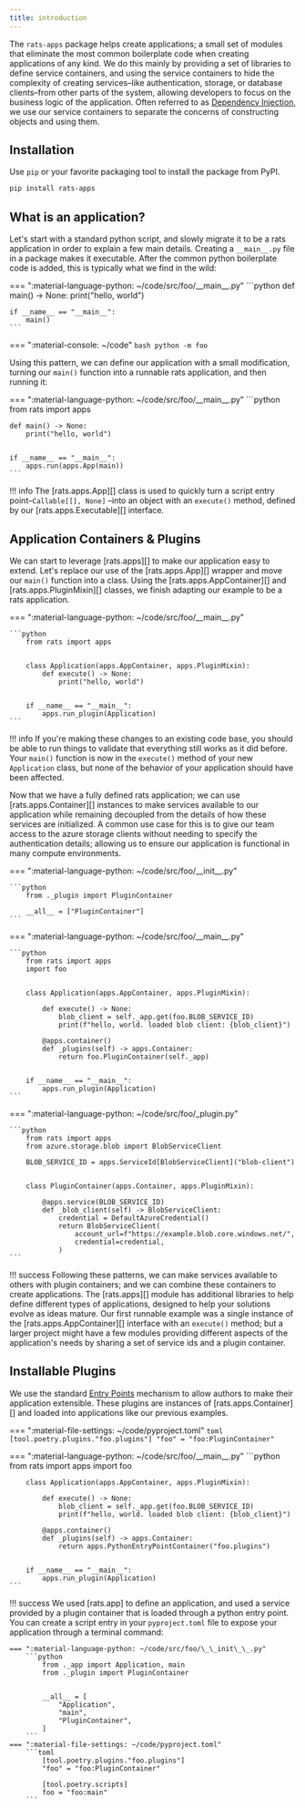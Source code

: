 ```yaml
---
title: introduction
---
```


The `rats-apps` package helps create applications; a small set of modules that eliminate the most
common boilerplate code when creating applications of any kind. We do this mainly by providing a
set of libraries to define service containers, and using the service containers to hide the
complexity of creating services–like authentication, storage, or database clients–from other parts
of the system, allowing developers to focus on the business logic of the application. Often referred
to as [Dependency Injection](https://en.wikipedia.org/wiki/Dependency_injection), we use our
service containers to separate the concerns of constructing objects and using them.

## Installation

Use `pip` or your favorite packaging tool to install the package from PyPI.

```bash
pip install rats-apps
```

## What is an application?

Let's start with a standard python script, and slowly migrate it to be a rats application in order
to explain a few main details. Creating a `__main__.py` file in a package makes it executable.
After the common python boilerplate code is added, this is typically what we find in the wild:

=== ":material-language-python: ~/code/src/foo/\_\_main\_\_.py"
    ```python
    def main() -> None:
        print("hello, world")


    if __name__ == "__main__":
        main()
    ```

=== ":material-console: ~/code"
    ```bash
    python -m foo
    ```

Using this pattern, we can define our application with a small modification, turning our `main()`
function into a runnable rats application, and then running it:

=== ":material-language-python: ~/code/src/foo/\_\_main\_\_.py"
    ```python
    from rats import apps


    def main() -> None:
        print("hello, world")


    if __name__ == "__main__":
        apps.run(apps.App(main))
    ```

!!! info
    The [rats.apps.App][] class is used to quickly turn a script entry point–`Callable[[], None]`
    –into an object with an `execute()` method, defined by our [rats.apps.Executable][]
    interface.

## Application Containers & Plugins

We can start to leverage [rats.apps][] to make our application easy to extend. Let's replace our use
of the [rats.apps.App][] wrapper and move our `main()` function into a class. Using the
[rats.apps.AppContainer][] and [rats.apps.PluginMixin][] classes, we finish adapting our example
to be a rats application.

=== ":material-language-python: ~/code/src/foo/\_\_main\_\_.py"

    ```python
        from rats import apps


        class Application(apps.AppContainer, apps.PluginMixin):
            def execute() -> None:
                print("hello, world")


        if __name__ == "__main__":
            apps.run_plugin(Application)
    ```

!!! info
    If you're making these changes to an existing code base, you should be able to run things to
    validate that everything still works as it did before. Your `main()` function is now in
    the `execute()` method of your new `Application` class, but none of the behavior of your
    application should have been affected.

Now that we have a fully defined rats application; we can use [rats.apps.Container][] instances to
make services available to our application while remaining decoupled from the details of how these
services are initialized. A common use case for this is to give our team access to the azure
storage clients without needing to specify the authentication details; allowing us to ensure our
application is functional in many compute environments.

=== ":material-language-python: ~/code/src/foo/\_\_init\_\_.py"

    ```python
        from ._plugin import PluginContainer

        __all__ = ["PluginContainer"]
    ```

=== ":material-language-python: ~/code/src/foo/\_\_main\_\_.py"

    ```python
        from rats import apps
        import foo


        class Application(apps.AppContainer, apps.PluginMixin):

            def execute() -> None:
                blob_client = self._app.get(foo.BLOB_SERVICE_ID)
                print(f"hello, world. loaded blob client: {blob_client}")

            @apps.container()
            def _plugins(self) -> apps.Container:
                return foo.PluginContainer(self._app)


        if __name__ == "__main__":
            apps.run_plugin(Application)
    ```

=== ":material-language-python: ~/code/src/foo/_plugin.py"

    ```python
        from rats import apps
        from azure.storage.blob import BlobServiceClient

        BLOB_SERVICE_ID = apps.ServiceId[BlobServiceClient]("blob-client")


        class PluginContainer(apps.Container, apps.PluginMixin):

            @apps.service(BLOB_SERVICE_ID)
            def _blob_client(self) -> BlobServiceClient:
                credential = DefaultAzureCredential()
                return BlobServiceClient(
                    account_url=f"https://example.blob.core.windows.net/",
                    credential=credential,
                )
    ```

!!! success
    Following these patterns, we can make services available to others with plugin containers; and
    we can combine these containers to create applications. The [rats.apps][] module has additional
    libraries to help define different types of applications, designed to help your solutions
    evolve as ideas mature. Our first runnable example was a single instance of the
    [rats.apps.AppContainer][] interface with an `execute()` method; but a larger project might
    have a few modules providing different aspects of the application's needs by sharing a set of
    service ids and a plugin container.

## Installable Plugins

We use the standard [Entry Points](https://packaging.python.org/en/latest/specifications/entry-points/)
mechanism to allow authors to make their application extensible. These plugins are instances of
[rats.apps.Container][] and loaded into applications like our previous examples.

=== ":material-file-settings: ~/code/pyproject.toml"
    ```toml
    [tool.poetry.plugins."foo.plugins"]
    "foo" = "foo:PluginContainer"
    ```

=== ":material-language-python: ~/code/src/foo/\_\_main\_\_.py"
    ```python
        from rats import apps
        import foo


        class Application(apps.AppContainer, apps.PluginMixin):

            def execute() -> None:
                blob_client = self._app.get(foo.BLOB_SERVICE_ID)
                print(f"hello, world. loaded blob client: {blob_client}")

            @apps.container()
            def _plugins(self) -> apps.Container:
                return apps.PythonEntryPointContainer("foo.plugins")


        if __name__ == "__main__":
            apps.run_plugin(Application)
    ```

!!! success
    We used [rats.app] to define an application, and used a service provided by a plugin container
    that is loaded through a python entry point. You can create a script entry in your
    `pyproject.toml` file to expose your application through a terminal command:

    === ":material-language-python: ~/code/src/foo/\_\_init\_\_.py"
        ```python
            from ._app import Application, main
            from ._plugin import PluginContainer


            __all__ = [
                "Application",
                "main",
                "PluginContainer",
            ]
        ```
    === ":material-file-settings: ~/code/pyproject.toml"
        ```toml
            [tool.poetry.plugins."foo.plugins"]
            "foo" = "foo:PluginContainer"

            [tool.poetry.scripts]
            foo = "foo:main"
        ```
